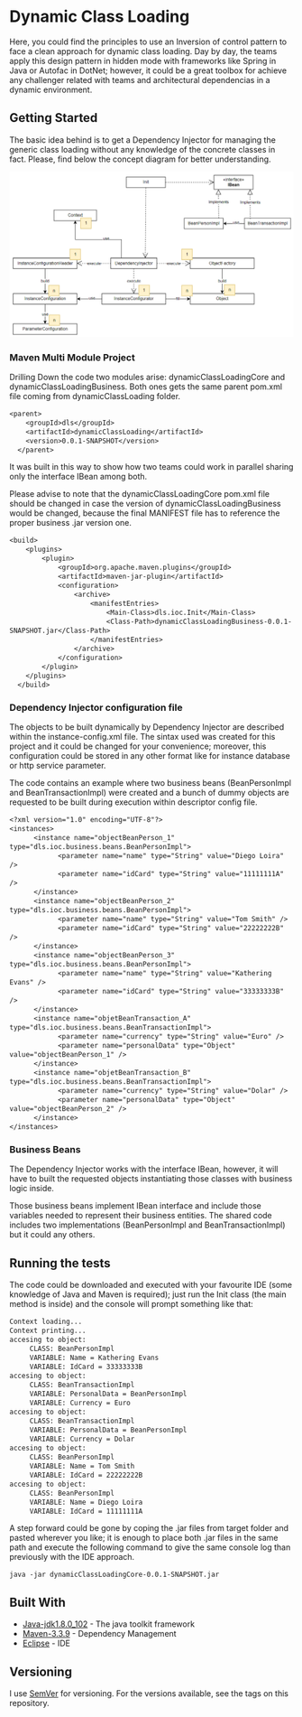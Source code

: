 # Dynamic Class Loading

Here, you could find the principles to use an Inversion of control pattern to face a clean approach for dynamic class loading. Day by day, the teams apply this design pattern in hidden mode with frameworks like Spring in Java or Autofac in DotNet; however, it could be a great toolbox for achieve any challenger related with teams and architectural dependencias in a dynamic environment.

## Getting Started

The basic idea behind is to get a Dependency Injector for managing the generic class loading without any knowledge of the concrete classes in fact. Please, find below the concept diagram for better understanding.

![Concept diagram](https://github.com/dloira/dls_DynamicClassLoading/blob/master/concept_diagram.jpg)

### Maven Multi Module Project

Drilling Down the code two modules arise: dynamicClassLoadingCore and dynamicClassLoadingBusiness. Both ones gets the same parent pom.xml file coming from dynamicClassLoading folder.

```
<parent>
    <groupId>dls</groupId>
    <artifactId>dynamicClassLoading</artifactId>
    <version>0.0.1-SNAPSHOT</version>
  </parent>
```

It was built in this way to show how two teams could work in parallel sharing only the interface IBean among both.

Please advise to note that the dynamicClassLoadingCore pom.xml file should be changed in case the version of dynamicClassLoadingBusiness would be changed, because the final MANIFEST file has to reference the proper business .jar version one.

```
<build>
	<plugins>
		<plugin>
			<groupId>org.apache.maven.plugins</groupId>
			<artifactId>maven-jar-plugin</artifactId>
			<configuration>
				<archive>
					<manifestEntries>
						<Main-Class>dls.ioc.Init</Main-Class>
						<Class-Path>dynamicClassLoadingBusiness-0.0.1-SNAPSHOT.jar</Class-Path>
					</manifestEntries>
				</archive>
			</configuration>
		</plugin>
	</plugins>
  </build>
```

### Dependency Injector configuration file

The objects to be built dynamically by Dependency Injector are described within the instance-config.xml file. The sintax used was created for this project and it could be changed for your convenience; moreover, this configuration could be stored in any other format like for instance database or http service parameter.

The code contains an example where two business beans (BeanPersonImpl and BeanTransactionImpl) were created and a bunch of dummy objects are requested to be built during execution within descriptor config file. 

```
<?xml version="1.0" encoding="UTF-8"?>
<instances>
      <instance name="objectBeanPerson_1" type="dls.ioc.business.beans.BeanPersonImpl">
            <parameter name="name" type="String" value="Diego Loira" />
            <parameter name="idCard" type="String" value="11111111A" />
      </instance>
      <instance name="objectBeanPerson_2" type="dls.ioc.business.beans.BeanPersonImpl">
            <parameter name="name" type="String" value="Tom Smith" />
            <parameter name="idCard" type="String" value="22222222B" />
      </instance>
      <instance name="objectBeanPerson_3" type="dls.ioc.business.beans.BeanPersonImpl">
            <parameter name="name" type="String" value="Kathering Evans" />
            <parameter name="idCard" type="String" value="33333333B" />
      </instance>
      <instance name="objetBeanTransaction_A" type="dls.ioc.business.beans.BeanTransactionImpl">
            <parameter name="currency" type="String" value="Euro" />
            <parameter name="personalData" type="Object" value="objectBeanPerson_1" />
      </instance>
      <instance name="objetBeanTransaction_B" type="dls.ioc.business.beans.BeanTransactionImpl">
            <parameter name="currency" type="String" value="Dolar" />
            <parameter name="personalData" type="Object" value="objectBeanPerson_2" />
      </instance>
</instances>
```

### Business Beans

The Dependency Injector works with the interface IBean, however, it will have to built the requested objects instantiating those classes with business logic inside.

Those business beans implement IBean interface and include those variables needed to represent their business entities. The shared code includes two implementations (BeanPersonImpl and BeanTransactionImpl) but it could any others.

## Running the tests

The code could be downloaded and executed with your favourite IDE (some knowledge of Java and Maven is required); just run the Init class (the main method is inside) and the console will prompt something like that:

```
Context loading...
Context printing...
accesing to object:
	 CLASS: BeanPersonImpl
	 VARIABLE: Name = Kathering Evans
	 VARIABLE: IdCard = 33333333B
accesing to object:
	 CLASS: BeanTransactionImpl
	 VARIABLE: PersonalData = BeanPersonImpl
	 VARIABLE: Currency = Euro
accesing to object:
	 CLASS: BeanTransactionImpl
	 VARIABLE: PersonalData = BeanPersonImpl
	 VARIABLE: Currency = Dolar
accesing to object:
	 CLASS: BeanPersonImpl
	 VARIABLE: Name = Tom Smith
	 VARIABLE: IdCard = 22222222B
accesing to object:
	 CLASS: BeanPersonImpl
	 VARIABLE: Name = Diego Loira
	 VARIABLE: IdCard = 11111111A
```

A step forward could be gone by coping the .jar files from target folder and pasted wherever you like; it is enough to place both .jar files in the same path and execute the following command to give the same console log than previously with the IDE approach.

```
java -jar dynamicClassLoadingCore-0.0.1-SNAPSHOT.jar
```

## Built With

* [Java-jdk1.8.0_102](https://www.oracle.com/es/java/technologies/javase/javase8-archive-downloads.html) - The java toolkit framework
* [Maven-3.3.9](https://repo.maven.apache.org/maven2/org/apache/maven/apache-maven/3.3.9/) - Dependency Management
* [Eclipse](https://www.eclipse.org/downloads/packages/release/kepler/sr1/eclipse-ide-java-developers) - IDE

## Versioning

I use [SemVer](http://semver.org/) for versioning. For the versions available, see the tags on this repository. 